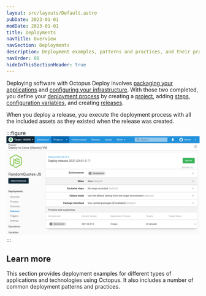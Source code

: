 ```yaml
---
layout: src/layouts/Default.astro
pubDate: 2023-01-01
modDate: 2023-01-01
title: Deployments
navTitle: Overview
navSection: Deployments
description: Deployment examples, patterns and practices, and their practical implementation using Octopus.
navOrder: 80
hideInThisSectionHeader: true
---
```


Deploying software with Octopus Deploy involves [packaging your applications](/docs/packaging-applications/) and [configuring your infrastructure](/docs/infrastructure/). With those two completed, you define your [deployment process](/docs/projects/deployment-process/) by creating a [project](/docs/projects/), adding [steps](/docs/projects/steps/),  [configuration variables](/docs/projects/variables/), and creating [releases](/docs/releases).

When you deploy a release, you execute the deployment process with all the included assets as they existed when the release was created.

:::figure
![Deploy release screen in the Octopus Web Portal](/docs/deployments/images/deploy-release.png "width=500")
:::

## Learn more

This section provides deployment examples for different types of applications and technologies using Octopus. It also includes a number of common deployment patterns and practices.
